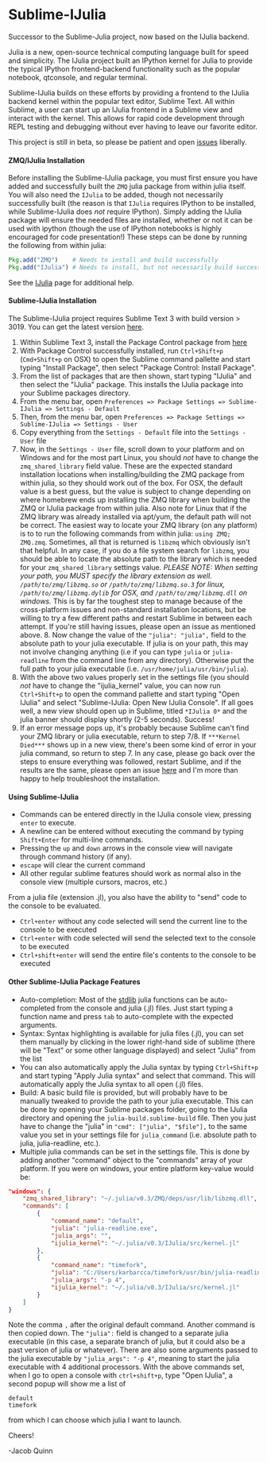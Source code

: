 Sublime-IJulia
======

Successor to the Sublime-Julia project, now based on the IJulia backend.

Julia is a new, open-source technical computing language built for speed and simplicity. The IJulia project
built an IPython kernel for Julia to provide the typical IPython frontend-backend functionality such as
the popular notebook, qtconsole, and regular terminal. 

Sublime-IJulia builds on these efforts by providing a frontend to the IJulia backend kernel within the popular text editor, Sublime Text. All within Sublime, 
a user can start up an IJulia frontend in a Sublime view and interact with the kernel. This allows for rapid 
code development through REPL testing and debugging without ever having to leave our favorite editor.

This project is still in beta, so please be patient and open [issues](https://github.com/karbarcca/Sublime-IJulia/issues) liberally.

#### ZMQ/IJulia Installation
Before installing the Sublime-IJulia package, you must first ensure you have added and successfully built the `ZMQ` julia package from within julia itself. You will also need the `IJulia` to be added, though not necessarily successfully built (the reason is that `IJulia` requires IPython to be installed, while Sublime-IJulia does *not* require IPython). Simply adding the IJulia package will ensure the needed files are installed, whether or not it can be used with ipython (though the use of IPython notebooks is highly encouraged for code presentation!) These steps can be done by running the following from within julia:
```julia
Pkg.add("ZMQ")    # Needs to install and build successfully
Pkg.add("IJulia") # Needs to install, but not necessarily build successfully
```
See the [IJulia](https://github.com/JuliaLang/IJulia.jl) page for additional help.


#### Sublime-IJulia Installation
The Sublime-IJulia project requires Sublime Text 3 with build version > 3019. You can get the latest version [here](http://www.sublimetext.com/3).


1. Within Sublime Text 3, install the Package Control package from [here](https://sublime.wbond.net/installation)
2. With Package Control successfully installed, run `Ctrl+Shift+p` (`Cmd+Shift+p` on OSX) to open the Sublime command pallette and start typing "Install Package", then select "Package Control: Install Package".
3. From the list of packages that are then shown, start typing "IJulia" and then select the "IJulia" package. This installs the IJulia package into your Sublime packages directory.
4. From the menu bar, open `Preferences => Package Settings => Sublime-IJulia => Settings - Default`
5. Then, from the menu bar, open `Preferences => Package Settings => Sublime-IJulia => Settings - User`
6. Copy everything from the `Settings - Default` file into the `Settings - User` file
7. Now, in the `Settings - User` file, scroll down to your platform and on Windows and for the most part Linux, you should *not* have to change the `zmq_shared_library` field value. These are the expected standard installation locations when installing/building the ZMQ package from within julia, so they should work out of the box. For OSX, the default value is a best guess, but the value is subject to change depending on where homebrew ends up installing the ZMQ library when building the ZMQ or IJulia package from within julia. Also note for Linux that if the ZMQ library was already installed via apt/yum, the default path will not be correct. The easiest way to locate your ZMQ library (on any platform) is to to run the following commands from within julia: `using ZMQ; ZMQ.zmq`. Sometimes, all that is returned is `libzmq` which obviously isn't that helpful. In any case, if you do a file system search for `libzmq`, you should be able to locate the absolute path to the library which is needed for your `zmq_shared_library` settings value. *PLEASE NOTE: When setting your path, you MUST specify the library extension as well. `/path/to/zmq/libzmq.so` or `/path/to/zmq/libzmq.so.3` for linux, `/path/to/zmq/libzmq.dylib` for OSX, and `/path/to/zmq/libzmq.dll` on windows.* This is by far the toughest step to manage because of the cross-platform issues and non-standard installation locations, but be willing to try a few different paths and restart Sublime in between each attempt. If you're still having issues, please open an issue as mentioned above.                                                                                                                                                                                                                                                                                                                                                                                                                                                                                                                                                                                                                                                                                                                                                                                                                                                                                                                                                                                                                                                                                                                                                                                             8. Now change the value of the `"julia": "julia",` field to the absolute path to your julia executable. If julia is on your path, this may not involve changing anything (i.e if you can type `julia` or `julia-readline` from the command line from any directory). Otherwise put the full path to your julia executable (i.e. `/usr/home/julia/usr/bin/julia`).
9. With the above two values properly set in the settings file (you should *not* have to change the "ijulia_kernel" value, you can now run `Ctrl+Shift+p` to open the command pallette and start typing "Open IJulia" and select "Sublime-IJulia: Open New IJulia Console". If all goes well, a new view should open up in Sublime, titled `*IJulia 0*` and the julia banner should display shortly (2-5 seconds). Success!
10. If an error message pops up, it's probably because Sublime can't find your ZMQ library or julia executable, return to step 7/8. If `***Kernel Died***` shows up in a new view, there's been some kind of error in your julia command, so return to step 7. In any case, please go back over the steps to ensure everything was followed, restart Sublime, and if the results are the same, please open an issue [here](https://github.com/karbarcca/Sublime-IJulia/issues) and I'm more than happy to help troubleshoot the installation.

#### Using Sublime-IJulia
* Commands can be entered directly in the IJulia console view, pressing `enter` to execute. 
* A newline can be entered without executing the command by typing `Shift+Enter` for multi-line commands.
* Pressing the `up` and `down` arrows in the console view will navigate through command history (if any).
* `escape` will clear the current command
* All other regular sublime features should work as normal also in the console view (multiple cursors, macros, etc.)


From a julia file (extension .jl), you also have the ability to "send" code to the console to be evaluated. 
* `Ctrl+enter` without any code selected will send the current line to the console to be executed
* `Ctrl+enter` with code selected will send the selected text to the console to be executed
* `Ctrl+shift+enter` will send the entire file's contents to the console to be executed

#### Other Sublime-IJulia Package Features
* Auto-completion: Most of the [stdlib](http://docs.julialang.org/en/latest/stdlib/base/#) julia functions can be auto-completed from the console and julia (.jl) files. Just start typing a function name and press `tab` to auto-complete with the expected arguments.
* Syntax: Syntax highlighting is available for julia files (.jl), you can set them manually by clicking in the lower right-hand side of sublime (there will be "Text" or some other language displayed) and select "Julia" from the list
* You can also automatically apply the Julia syntax by typing `Ctrl+Shift+p` and start typing "Apply Julia syntax" and select that command. This will automatically apply the Julia syntax to all open (.jl) files.
* Build: A basic build file is provided, but will probably have to be manually tweaked to provide the path to your julia executable. This can be done by opening your Sublime packages folder, going to the IJulia directory and opening the `julia-build.sublime-build` file. Then you just have to change the "julia" in `"cmd": ["julia", "$file"],` to the same value you set in your settings file for `julia_command` (i.e. absolute path to julia, julia-readline, etc.). 
* Multiple julia commands can be set in the settings file. This is done by adding another "command" object to the "commands" array of your platform. If you were on windows, your entire platform key-value would be:

```json
"windows": {
    "zmq_shared_library": "~/.julia/v0.3/ZMQ/deps/usr/lib/libzmq.dll",
    "commands": [
        {
            "command_name": "default",
            "julia": "julia-readline.exe",
            "julia_args": "",
            "ijulia_kernel": "~/.julia/v0.3/IJulia/src/kernel.jl"
        },
        {
            "command_name": "timefork",
            "julia": "C:/Users/karbarcca/timefork/usr/bin/julia-readline.exe",
            "julia_args": "-p 4",
            "ijulia_kernel": "~/.julia/v0.3/IJulia/src/kernel.jl"
        }
    ]
}
```
Note the comma `,` after the original default command. Another command is then copied down. The `"julia":` field is changed to a separate julia executable (in this case, a separate branch of julia, but it could also be a past version of julia or whatever). There are also some arguments passed to the julia executable by `"julia_args": "-p 4"`, meaning to start the julia executable with 4 additional processors. With the above commands set, when I go to open a console with `ctrl+shift+p`, type "Open IJulia", a second popup will show me a list of

```
default
timefork
```
from which I can choose which julia I want to launch. 

Cheers!

-Jacob Quinn
